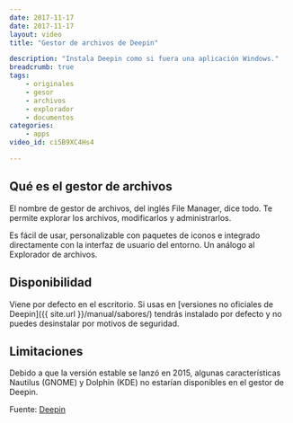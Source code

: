 ```yaml
---
date: 2017-11-17
date: 2017-11-17
layout: video
title: "Gestor de archivos de Deepin"

description: "Instala Deepin como si fuera una aplicación Windows."
breadcrumb: true    
tags:
    - originales
    - gesor
    - archivos
    - explorador
    - documentos
categories:
    - apps
video_id: ci5B9XC4Hs4

---
```

<!--more-->

## Qué es el gestor de archivos
El nombre de gestor de archivos, del inglés File Manager, dice todo. Te permite explorar los archivos, modificarlos y administrarlos.

Es fácil de usar, personalizable con paquetes de iconos e integrado directamente con la interfaz de usuario del entorno. Un análogo al Explorador de archivos.

## Disponibilidad

Viene por defecto en el escritorio. Si usas en [versiones no oficiales de Deepin]({{ site.url }}/manual/sabores/) tendrás instalado por defecto y no puedes desinstalar por motivos de seguridad.

## Limitaciones

Debido a que la versión estable se lanzó en 2015, algunas características Nautilus (GNOME) y Dolphin (KDE) no estarían disponibles en el gestor de Deepin.

Fuente: [Deepin](https://www.deepin.org/es/original/dde-file-manager/)
